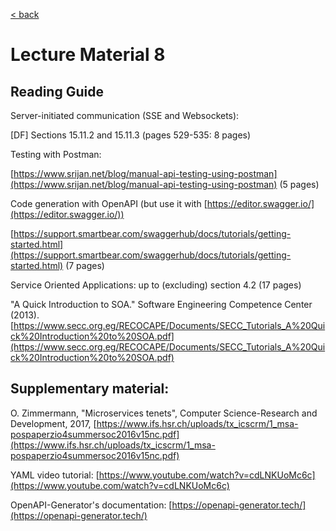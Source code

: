 [< back](README.md)

# Lecture Material 8

## Reading Guide

Server-initiated communication (SSE and Websockets):

\[DF\] Sections 15.11.2 and 15.11.3 (pages 529-535: 8 pages)

Testing with Postman:

[https://www.srijan.net/blog/manual-api-testing-using-postman](https://www.srijan.net/blog/manual-api-testing-using-postman) (5 pages)

Code generation with OpenAPI (but use it with [https://editor.swagger.io/](https://editor.swagger.io/))

[https://support.smartbear.com/swaggerhub/docs/tutorials/getting-started.html](https://support.smartbear.com/swaggerhub/docs/tutorials/getting-started.html) (7 pages)

Service Oriented Applications: up to (excluding) section 4.2 (17 pages)

"A Quick Introduction to SOA." Software Engineering Competence Center (2013). [https://www.secc.org.eg/RECOCAPE/Documents/SECC_Tutorials_A%20Quick%20Introduction%20to%20SOA.pdf](https://www.secc.org.eg/RECOCAPE/Documents/SECC_Tutorials_A%20Quick%20Introduction%20to%20SOA.pdf)

## Supplementary material:

O. Zimmermann, "Microservices tenets", Computer Science-Research and Development, 2017, [https://www.ifs.hsr.ch/uploads/tx_icscrm/1_msa-pospaperzio4summersoc2016v15nc.pdf](https://www.ifs.hsr.ch/uploads/tx_icscrm/1_msa-pospaperzio4summersoc2016v15nc.pdf)


YAML video tutorial: [https://www.youtube.com/watch?v=cdLNKUoMc6c](https://www.youtube.com/watch?v=cdLNKUoMc6c)

OpenAPI-Generator's documentation: [https://openapi-generator.tech/](https://openapi-generator.tech/)